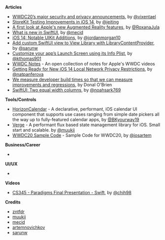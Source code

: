 
**Articles**

* [WWDC20’s major security and privacy announcements](https://wwdcbysundell.com/2020/security-privacy-announcements-at-wwdc20/), by [@vixentael](https://twitter.com/vixentael)
* [StoreKit Testing Improvements in iOS 14](https://www.revenuecat.com/blog/storekit-testing-in-xcode), by [@jeiting](https://twitter.com/jeiting/)
* [A first look at Apple's new Augmented Reality features](https://engineering.monstar-lab.com/2020/06/23/A-first-look-at-Apples-new-Augmented-Reality-features), by [@RoxanaJula](https://twitter.com/RoxanaJula)
* [What is new in SwiftUI](https://swiftwithmajid.com/2020/06/23/what-is-new-in-swiftui/), by [@mecid](https://twitter.com/mecid)
* [iOS 14: Notable UIKit Additions](https://www.swiftjectivec.com/ios-14-notable-uikit-additions/), by [@jordanmorgan10](https://www.twitter.com/jordanmorgan10)
* [Add custom SwiftUI view to View Library with LibraryContentProvider](https://sarunw.com/posts/add-custom-swiftui-view-to-view-library/), by [@sarunw](https://twitter.com/sarunw)
* [Customize your app’s Launch Screen using its Info Plist](https://wwdcbysundell.com/2020/launch-screen-info-plist/), by [@kthomas901](https://twitter.com/kthomas901)
* [WWDC Notes](https://wwdcnotes.com) - An open collection of notes for Apple's WWDC videos
* [Getting Ready for New iOS 14 Local Network Privacy Restrictions](https://lostmoa.com/blog/GettingReadyForNewiOS14LocalNetworkPrivacyRestrictions/), by [@natpanferova](https://twitter.com/natpanferova)
* [We measure developer build times so that we can measure improvements and regressions](https://tuist.io/apps-at-scale/2020/06/18/donal/), by Donal O'Brien
* [SwiftUI: Two equal width columns](https://noahgilmore.com/blog/swiftui-two-columns-equal-width/), by [@noahsark769](https://twitter.com/noahsark769)

**Tools/Controls**

* [HorizonCalendar](https://github.com/airbnb/HorizonCalendar) - A declarative, performant, iOS calendar UI component that supports use cases ranging from simple date pickers all the way up to fully-featured calendar apps, by [@BKyourway19](https://twitter.com/BKyourway19)
* [Verge](https://vergegroup.github.io/Verge/) - A performant flux based state management library for iOS. Small start and scalable. by [@muukii](https://twitter.com/muukii_app)
* [WWDC20 Sample Code](https://github.com/artemnovichkov/wwdc20-samplecode) - Sample Code for WWDC20, by [@iosartem](https://twitter.com/iosartem)

**Business/Career**

*

**UI/UX**

*

**Videos**

* [CS345 - Paradigms Final Presentation - Swift](https://www.youtube.com/watch?v=gQVat-M1KoU), by [@chih98](https://twitter.com/chih98)

**Credits**

* [zntfdr](http://github.com/zntfdr)
* [muukii](https://github.com/muukii)
* [mecid](https://github.com/mecid)
* [artemnovichkov](https://github.com/artemnovichkov)
* [sarunw](https://github.com/sarunw)
